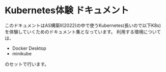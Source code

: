 # Kubernetes体験 ドキュメント

このドキュメントはAS構築Ⅱ(2022)の中で使うKubernetes(長いので以下K8s)を体験していくためのドキュメント集となっています。
利用する環境については、

* Docker Desktop
* minikube

のセットで行います。

```{tableofcontents}
```
